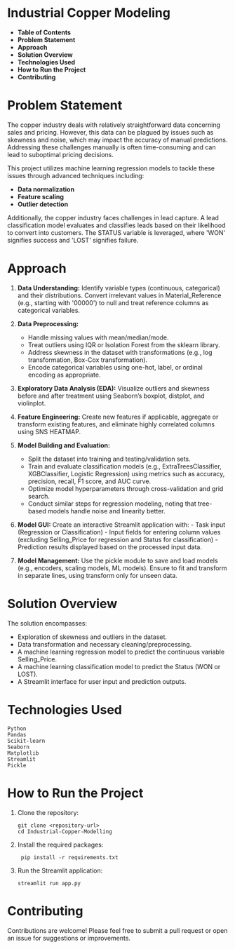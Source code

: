 # Industrial Copper Modeling

- **Table of Contents**
- **Problem Statement**
- **Approach**
- **Solution Overview**
- **Technologies Used**
- **How to Run the Project**
- **Contributing**

# Problem Statement

The copper industry deals with relatively straightforward data concerning sales and pricing. However, this data can be plagued by issues such as skewness and noise, which may impact the accuracy of manual predictions. Addressing these challenges manually is often time-consuming and can lead to suboptimal pricing decisions.

This project utilizes machine learning regression models to tackle these issues through advanced techniques including:

- **Data normalization**
- **Feature scaling**
- **Outlier detection**
  
Additionally, the copper industry faces challenges in lead capture. A lead classification model evaluates and classifies leads based on their likelihood to convert into customers. The STATUS variable is leveraged, where 'WON' signifies success and 'LOST' signifies failure.

# Approach

1. **Data Understanding:** Identify variable types (continuous, categorical) and their distributions. Convert irrelevant values in Material_Reference (e.g., starting with '00000') to null and treat reference columns as categorical variables.

2. **Data Preprocessing:**
    - Handle missing values with mean/median/mode.
    - Treat outliers using IQR or Isolation Forest from the sklearn library.
    - Address skewness in the dataset with transformations (e.g., log transformation, Box-Cox transformation).
    - Encode categorical variables using one-hot, label, or ordinal encoding as appropriate.


3. **Exploratory Data Analysis (EDA):** Visualize outliers and skewness before and after treatment using Seaborn’s boxplot, distplot, and violinplot.

4. **Feature Engineering:** Create new features if applicable, aggregate or transform existing features, and eliminate highly correlated columns using SNS HEATMAP.

5. **Model Building and Evaluation:**
    - Split the dataset into training and testing/validation sets.
    - Train and evaluate classification models (e.g., ExtraTreesClassifier, XGBClassifier, Logistic Regression) using metrics such as accuracy, precision, recall, F1 score, and AUC curve.
    - Optimize model hyperparameters through cross-validation and grid search.
    - Conduct similar steps for regression modeling, noting that tree-based models handle noise and linearity better.
      
6. **Model GUI:** Create an interactive Streamlit application with:
                      - Task input (Regression or Classification)
                      - Input fields for entering column values (excluding Selling_Price for regression and Status for classification)
                      - Prediction results displayed based on the processed input data.
   
7. **Model Management:** Use the pickle module to save and load models (e.g., encoders, scaling models, ML models). Ensure to fit and transform in separate lines, using transform only for unseen data.

# Solution Overview

The solution encompasses:

  - Exploration of skewness and outliers in the dataset.
  - Data transformation and necessary cleaning/preprocessing.
  - A machine learning regression model to predict the continuous variable Selling_Price.
  - A machine learning classification model to predict the Status (WON or LOST).
  - A Streamlit interface for user input and prediction outputs.


# Technologies Used

    Python
    Pandas
    Scikit-learn
    Seaborn
    Matplotlib
    Streamlit
    Pickle

# How to Run the Project

1. Clone the repository:
   
       git clone <repository-url>
       cd Industrial-Copper-Modelling

2. Install the required packages:

        pip install -r requirements.txt

3. Run the Streamlit application:

       streamlit run app.py


# Contributing

Contributions are welcome! Please feel free to submit a pull request or open an issue for suggestions or improvements.

   
